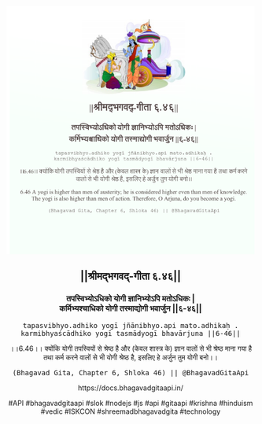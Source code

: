 <img src="../../asset/BG_6_46.png"/>
<center><h2>||श्रीमद्‍भगवद्‍-गीता ६.४६||</h2>
<h3>तपस्विभ्योऽधिको योगी ज्ञानिभ्योऽपि मतोऽधिकः |<br/>कर्मिभ्यश्चाधिको योगी तस्माद्योगी भवार्जुन ||६-४६||</h3>
<pre>tapasvibhyo.adhiko yogī jñānibhyo.api mato.adhikaḥ .<br/>karmibhyaścādhiko yogī tasmādyogī bhavārjuna ||6-46||</pre>
<p>।।6.46।। क्योंकि योगी तपस्वियों से श्रेष्ठ है और (केवल शास्त्र के) ज्ञान वालों से भी श्रेष्ठ माना गया है तथा कर्म करने वालों से भी योगी श्रेष्ठ है, इसलिए हे अर्जुन तुम योगी बनो।।</p>
<pre>(Bhagavad Gita, Chapter 6, Shloka 46) || @BhagavadGitaApi</pre><p>https://docs.bhagavadgitaapi.in/</p><p>#API #bhagavadgitaapi #slok #nodejs #js #api #gitaapi #krishna #hinduism #vedic #ISKCON #shreemadbhagavadgita #technology</p></center>
